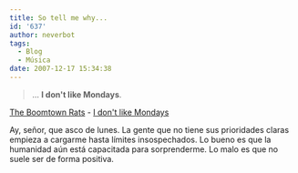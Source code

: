 ```yaml
---
title: So tell me why...
id: '637'
author: neverbot
tags:
  - Blog
  - Música
date: 2007-12-17 15:34:38
---
```


> ... **I don't like Mondays**.

[The Boomtown Rats](http://www.last.fm/music/The+Boomtown+Rats) - [I don't like Mondays](http://www.last.fm/music/The+Boomtown+Rats/_/I+Don't+Like+Mondays)

Ay, señor, que asco de lunes. La gente que no tiene sus prioridades claras empieza a cargarme hasta límites insospechados. Lo bueno es que la humanidad aún está capacitada para sorprenderme. Lo malo es que no suele ser de forma positiva.